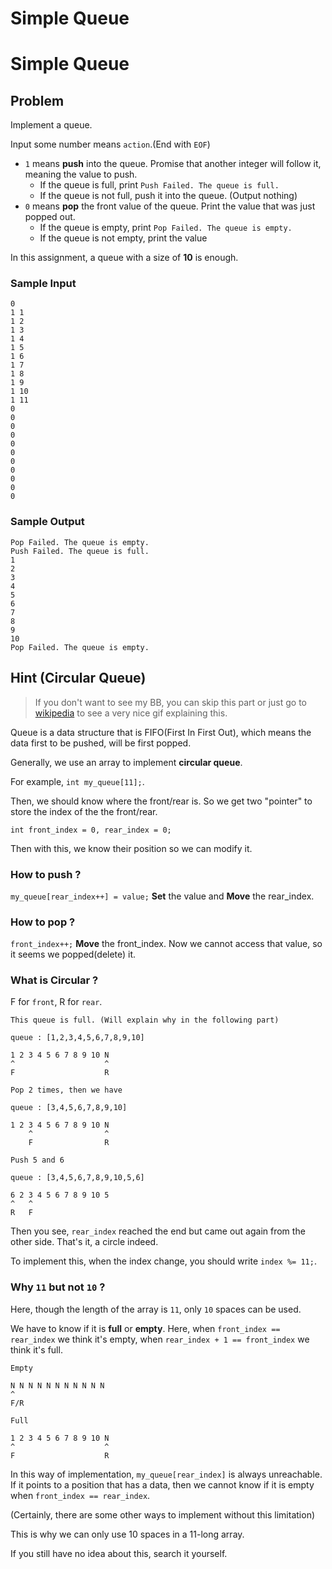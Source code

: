 # Simple Queue

# Simple Queue

## Problem

Implement a queue.

Input some number means `action`.(End with `EOF`)

+ `1` means **push** into the queue. Promise that another integer will follow it, meaning the value to push.
  + If the queue is full, print `Push Failed. The queue is full.`
  + If the queue is not full, push it into the queue. (Output nothing)
+ `0` means **pop** the front value of the queue. Print the value that was just popped out.
  + If the queue is empty, print `Pop Failed. The queue is empty.`
  + If the queue is not empty, print the value

In this assignment, a queue with a size of **10** is enough.

### Sample Input
```
0
1 1
1 2
1 3
1 4
1 5
1 6
1 7
1 8
1 9
1 10
1 11
0
0
0
0
0
0
0
0
0
0
0
```

### Sample Output
```
Pop Failed. The queue is empty.
Push Failed. The queue is full.
1
2
3
4
5
6
7
8
9
10
Pop Failed. The queue is empty.

```

## Hint (**Circular Queue**)

> If you don't want to see my BB, you can skip this part or just go to [wikipedia](https://en.wikipedia.org/wiki/Circular_buffer) to see a very nice gif explaining this.

Queue is a data structure that is FIFO(First In First Out), which means the data first to be pushed, will be first popped.

Generally, we use an array to implement **circular queue**.

For example, `int my_queue[11];`.

Then, we should know where the front/rear is. So we get two "pointer" to store the index of the the front/rear.

`int front_index = 0, rear_index = 0;`

Then with this, we know their position so we can modify it.

### How to push ?

`my_queue[rear_index++] = value;`
**Set** the value and **Move** the rear_index.

### How to pop ?

`front_index++;` 
**Move** the front_index.
Now we cannot access that value, so it seems we popped(delete) it.

### What is **Circular** ?

F for `front`, R for `rear`.

```
This queue is full. (Will explain why in the following part)

queue : [1,2,3,4,5,6,7,8,9,10]

1 2 3 4 5 6 7 8 9 10 N
^                    ^
F                    R

Pop 2 times, then we have

queue : [3,4,5,6,7,8,9,10]

1 2 3 4 5 6 7 8 9 10 N
    ^                ^
    F                R

Push 5 and 6

queue : [3,4,5,6,7,8,9,10,5,6]

6 2 3 4 5 6 7 8 9 10 5
^   ^
R   F

```

Then you see, `rear_index` reached the end but came out again from the other side. That's it, a circle indeed.

To implement this, when the index change, you should write `index %= 11;`.

### Why `11` but not `10` ?

Here, though the length of the array is `11`, only `10` spaces can be used.

We have to know if it is **full** or **empty**. Here, when `front_index == rear_index` we think it's empty, when `rear_index + 1 == front_index` we think it's full.

```
Empty

N N N N N N N N N N N
^         
F/R

Full

1 2 3 4 5 6 7 8 9 10 N
^                    ^
F                    R
```

In this way of implementation, `my_queue[rear_index]` is always unreachable. If it points to a position that has a data, then we cannot know if it is empty when `front_index == rear_index`.

(Certainly, there are some other ways to implement without this limitation)

This is why we can only use 10 spaces in a 11-long array.

If you still have no idea about this, search it yourself.
